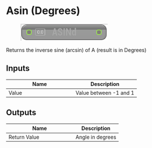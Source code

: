 # Asin (Degrees)

<div align="left" data-full-width="false"><figure><img src="../../../../.gitbook/assets/asin_-degrees.png" alt=""><figcaption></figcaption></figure></div>

Returns the inverse sine (arcsin) of A (result is in Degrees)

## Inputs

<table><thead><tr><th width="170">Name</th><th>Description</th></tr></thead><tbody><tr><td>Value</td><td>Value between -1 and 1</td></tr></tbody></table>

## Outputs

<table><thead><tr><th width="170">Name</th><th>Description</th></tr></thead><tbody><tr><td>Return Value</td><td>Angle in degrees</td></tr></tbody></table>
